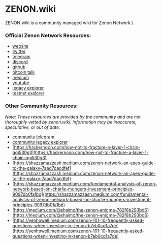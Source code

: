 # ZENON.wiki

ZENON.wiki is a community managed wiki for Zenon Network.\


### Official Zenon Network Resources:

* [website](https://zenon.network)
* [twitter](https://twitter.com/Zenon\_Network)
* [telegram](https://t.me/joinchat/MLyPehLIbJj1nw1XOOOltg)
* [discord](https://discord.gg/XDDjECy)
* [github](https://github.com/zenonnetwork)
* [bitcoin talk](https://bitcointalk.org/index.php?topic=5279643.msg55303681#msg55303681)
* [medium](https://medium.com/@zenon.network)
* [youtube](https://www.youtube.com/channel/UCDb8ZtqBt6l5l4HugCnJwhQ)
* [legacy explorer](https://explore.zenon.network)
* [testnet explorer](https://explorer.znn.space)

### Other Community Resources: <a href="other-community-resources" id="other-community-resources"></a>

_Note: These resources are provided by the community and are not thoroughly vetted by zenon.wiki. Information may be inaccurate, speculative, or out of date._

* [community telegram](https://t.me/joinchat/sImVGqlVQSpkNTBk)
* [community legacy explorer](https://explorer.zenon.community)
* [https://hackernoon.com/how-not-to-fracture-a-layer-1-chain-qgi530g3](https://hackernoon.com/how-not-to-fracture-a-layer-1-chain-qgi530g3)
* [https://shazzamazzash.medium.com/zenon-network-an-apes-guide-to-the-galaxy-7aad7dacdfef](https://shazzamazzash.medium.com/zenon-network-an-apes-guide-to-the-galaxy-7aad7dacdfef)
* [https://shazzamazzash.medium.com/fundamental-analysis-of-zenon-network-based-on-charlie-mungers-investment-principles-9097db0fa1bd](https://shazzamazzash.medium.com/fundamental-analysis-of-zenon-network-based-on-charlie-mungers-investment-principles-9097db0fa1bd)
* [https://medium.com/@shaimo/the-zenon-enigma-782f8b293bd6](https://medium.com/@shaimo/the-zenon-enigma-782f8b293bd6)
* [https://yenhowell.medium.com/zenon-101-10-frequently-asked-questions-when-investing-in-zenon-b7eb0cd1a7de](https://yenhowell.medium.com/zenon-101-10-frequently-asked-questions-when-investing-in-zenon-b7eb0cd1a7de)
